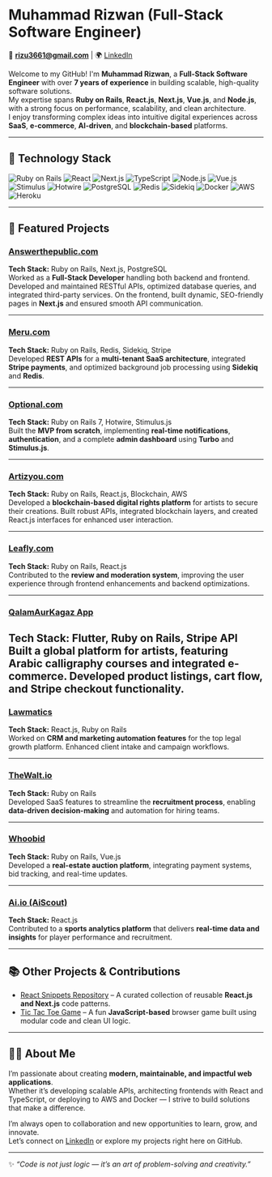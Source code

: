 # Muhammad Rizwan (Full-Stack Software Engineer)
📧 **rizu3661@gmail.com** | 🌍 [LinkedIn](https://www.linkedin.com/in/muhammad-rizwan-7b484514a/)

Welcome to my GitHub! I'm **Muhammad Rizwan**, a **Full-Stack Software Engineer** with over **7 years of experience** in building scalable, high-quality software solutions.  
My expertise spans **Ruby on Rails**, **React.js**, **Next.js**, **Vue.js**, and **Node.js**, with a strong focus on performance, scalability, and clean architecture.  
I enjoy transforming complex ideas into intuitive digital experiences across **SaaS**, **e-commerce**, **AI-driven**, and **blockchain-based** platforms.

---

## 🧠 Technology Stack

![Ruby on Rails](https://img.shields.io/badge/Ruby_on_Rails-CC0000?style=for-the-badge&logo=ruby-on-rails&logoColor=white)
![React](https://img.shields.io/badge/React-20232A?style=for-the-badge&logo=react&logoColor=61DAFB)
![Next.js](https://img.shields.io/badge/Next.js-000000?style=for-the-badge&logo=nextdotjs&logoColor=white)
![TypeScript](https://img.shields.io/badge/TypeScript-007ACC?style=for-the-badge&logo=typescript&logoColor=white)
![Node.js](https://img.shields.io/badge/Node.js-339933?style=for-the-badge&logo=nodedotjs&logoColor=white)
![Vue.js](https://img.shields.io/badge/Vue.js-35495E?style=for-the-badge&logo=vuedotjs&logoColor=4FC08D)
![Stimulus](https://img.shields.io/badge/Stimulus.js-0A66C2?style=for-the-badge)
![Hotwire](https://img.shields.io/badge/Hotwire-CC0000?style=for-the-badge)
![PostgreSQL](https://img.shields.io/badge/PostgreSQL-316192?style=for-the-badge&logo=postgresql&logoColor=white)
![Redis](https://img.shields.io/badge/Redis-DC382D?style=for-the-badge&logo=redis&logoColor=white)
![Sidekiq](https://img.shields.io/badge/Sidekiq-800000?style=for-the-badge)
![Docker](https://img.shields.io/badge/Docker-2CA5E0?style=for-the-badge&logo=docker&logoColor=white)
![AWS](https://img.shields.io/badge/AWS-FF9900?style=for-the-badge&logo=amazonaws&logoColor=white)
![Heroku](https://img.shields.io/badge/Heroku-6762A6?style=for-the-badge&logo=heroku&logoColor=white)

---

## 🚀 Featured Projects

### [Answerthepublic.com](https://answerthepublic.com)
**Tech Stack:** Ruby on Rails, Next.js, PostgreSQL  
Worked as a **Full-Stack Developer** handling both backend and frontend. Developed and maintained RESTful APIs, optimized database queries, and integrated third-party services. On the frontend, built dynamic, SEO-friendly pages in **Next.js** and ensured smooth API communication.

---

### [Meru.com](https://meru.com)
**Tech Stack:** Ruby on Rails, Redis, Sidekiq, Stripe  
Developed **REST APIs** for a **multi-tenant SaaS architecture**, integrated **Stripe payments**, and optimized background job processing using **Sidekiq** and **Redis**.

---

### [Optional.com](https://optonal.com)
**Tech Stack:** Ruby on Rails 7, Hotwire, Stimulus.js  
Built the **MVP from scratch**, implementing **real-time notifications**, **authentication**, and a complete **admin dashboard** using **Turbo** and **Stimulus.js**.

---

### [Artizyou.com](https://artizyou.com/index)
**Tech Stack:** Ruby on Rails, React.js, Blockchain, AWS  
Developed a **blockchain-based digital rights platform** for artists to secure their creations. Built robust APIs, integrated blockchain layers, and created React.js interfaces for enhanced user interaction.

---

### [Leafly.com](https://leafly.com)
**Tech Stack:** Ruby on Rails, React.js  
Contributed to the **review and moderation system**, improving the user experience through frontend enhancements and backend optimizations.

---

### [QalamAurKagaz App](https://qalamaurkagaz.com/)
**Tech Stack:** Flutter, Ruby on Rails, Stripe API  
Built a **global platform for artists**, featuring **Arabic calligraphy courses** and integrated **e-commerce**. Developed product listings, cart flow, and **Stripe checkout** functionality.
---

### [Lawmatics](https://www.lawmatics.com/)
**Tech Stack:** React.js, Ruby on Rails  
Worked on **CRM and marketing automation features** for the top legal growth platform. Enhanced client intake and campaign workflows.

---

### [TheWalt.io](https://thewalt.io)
**Tech Stack:** Ruby on Rails  
Developed SaaS features to streamline the **recruitment process**, enabling **data-driven decision-making** and automation for hiring teams.

---

### [Whoobid](#)
**Tech Stack:** Ruby on Rails, Vue.js  
Developed a **real-estate auction platform**, integrating payment systems, bid tracking, and real-time updates.

---

### [Ai.io (AiScout)](https://www.ai.io)
**Tech Stack:** React.js  
Contributed to a **sports analytics platform** that delivers **real-time data and insights** for player performance and recruitment.

---

## 📚 Other Projects & Contributions

- [React Snippets Repository](https://github.com/tahairfan13/react_sample_snippets) – A curated collection of reusable **React.js and Next.js** code patterns.  
- [Tic Tac Toe Game](https://github.com/MuhammadRizwanMughal/tic-tak-toi) – A fun **JavaScript-based** browser game built using modular code and clean UI logic.

---

## 👨‍💻 About Me

I’m passionate about creating **modern, maintainable, and impactful web applications**.  
Whether it’s developing scalable APIs, architecting frontends with React and TypeScript, or deploying to AWS and Docker — I strive to build solutions that make a difference.  

I’m always open to collaboration and new opportunities to learn, grow, and innovate.  
Let’s connect on [LinkedIn](#) or explore my projects right here on GitHub.  

---

✨ _“Code is not just logic — it’s an art of problem-solving and creativity.”_
